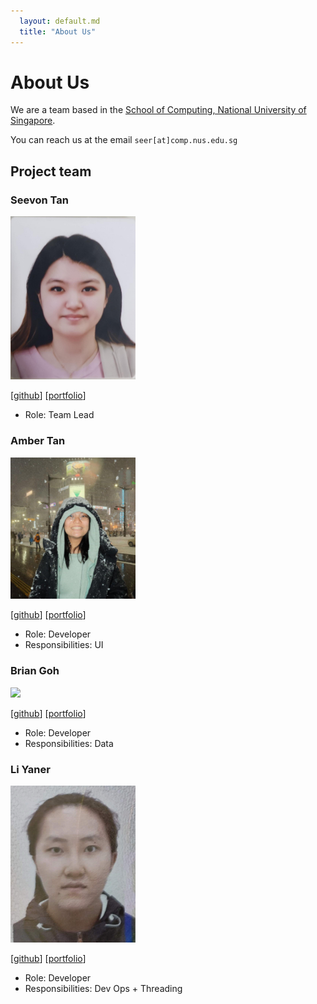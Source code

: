 ```yaml
---
  layout: default.md
  title: "About Us"
---
```


# About Us

We are a team based in the [School of Computing, National University of Singapore](http://www.comp.nus.edu.sg).

You can reach us at the email `seer[at]comp.nus.edu.sg`

## Project team

### Seevon Tan

<img src="images/seethevon.png" width="200px">

[[github](https://github.com/Seethevon)]
[[portfolio](team/johndoe.md)]

* Role: Team Lead

### Amber Tan

<img src="images/ambertan77.png" width="200px">

[[github](http://github.com/ambertan77)]
[[portfolio](team/johndoe.md)]

* Role: Developer
* Responsibilities: UI

### Brian Goh

<img src="images/minnibb.png" width="200px">

[[github](http://github.com/minnibb)] [[portfolio](team/johndoe.md)]

* Role: Developer
* Responsibilities: Data

### Li Yaner

<img src="images/liy722.png" width="200px">

[[github](http://github.com/liy722)]
[[portfolio](team/johndoe.md)]

* Role: Developer
* Responsibilities: Dev Ops + Threading
